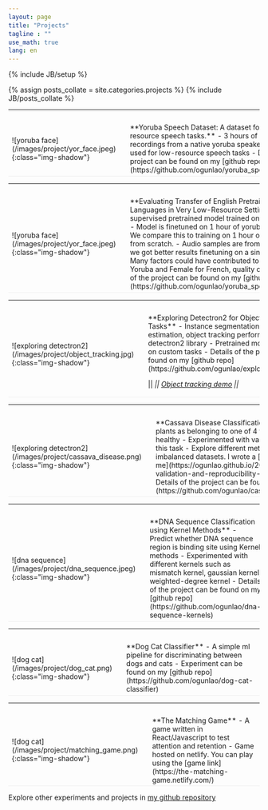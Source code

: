 ```yaml
---
layout: page
title: "Projects"
tagline : ""
use_math: true
lang: en
---
```

{% include JB/setup %}

{% assign posts_collate = site.categories.projects %}
{% include JB/posts_collate %}


<link rel="stylesheet" href="/glyphicons/css/glyphicons.css" />

<table style="width:100%">
<col width="20%">
<col width="10">
<col >

<tr height="25"/>
<tr style="border-bottom:1pt solid #eee" >
<td markdown="1">
![yoruba face](/images/project/yor_face.jpeg){:class="img-shadow"}
</td>
<td></td>
<td markdown="1">
**Yoruba Speech Dataset: A dataset for low-resource speech tasks.**
- 3 hours of audio recordings from a native yoruba speaker.
- Can be used for low-resource speech tasks
- Details of the project can be found on my [github repo](https://github.com/ogunlao/yoruba_speech_project)

</td>
</tr>

</table>

<table style="width:100%">
<col width="20%">
<col width="10">
<col >


<tr height="25"/>
<tr style="border-bottom:1pt solid #eee" >
<td markdown="1">
![yoruba face](/images/project/yor_face.jpeg){:class="img-shadow"}
</td>
<td></td>
<td markdown="1">
**Evaluating Transfer of English Pretrained Model to Yoruba and French Languages in Very Low-Resource Settings**
- We use a self-supervised pretrained model trained on large amount of English speech
- Model is finetuned on 1 hour of yoruba and french audio with labels
- We compare this to training on 1 hour of audio in the target language from scratch.
- Audio samples are from only 1 speaker
- Surprisingly, we got better results finetuning on a single speaker for Yoruba language. Many factors could have contributed to this including gender (Male for Yoruba and Female for French, quality of audio recording etc)
- Details of the project can be found on my [github repo](https://github.com/ogunlao/yoruba_speech_project/tree/master/project)

</td> 
</tr>
</table>

<table style="width:100%">
<col width="20%">
<col width="10">
<col >


<tr height="25"/>
<tr style="border-bottom:1pt solid #eee" >
<td markdown="1">
![exploring detectron2](/images/project/object_tracking.jpg){:class="img-shadow"}
</td>
<td></td>
<td markdown="1">
**Exploring Detectron2 for Object Detection Tasks**
- Instance segmentation, pose estimation, object tracking performed using the detectron2 library
- Pretrained models finetuned on custom tasks
- Details of the project can be found on my [github repo](https://github.com/ogunlao/exploring_detectron2)

|| <em class="icon-film"/> || [Object tracking demo](https://github.com/ogunlao/exploring_detectron2/blob/master/ObjectTracking/tracked_vid.avi) ||

</td> 
</tr>
</table>

<table style="width:100%">
<col width="20%">
<col width="10">
<col >

<tr height="25"/>
<tr style="border-bottom:1pt solid #eee" >
<td markdown="1">
![exploring detectron2](/images/project/cassava_disease.png){:class="img-shadow"}
</td>
<td></td>
<td markdown="1">
**Cassava Disease Classification**
- Classify cassava plants as belonging to one of 4 various disease classes or healthy
- Experimented with various CNN architectures for this task
- Explore different methods of dealing with imbalanced datasets. I wrote a [blog post of what worked for me](https://ogunlao.github.io/2020/05/08/cross-validation-and-reproducibility-in-neural-networks.html)
- Details of the project can be found on my [github repo](https://github.com/ogunlao/cassava_disease_classification)

</td> 
</tr>
</table>


<table style="width:100%">
<col width="20%">
<col width="10">
<col >

<tr height="25"/>
<tr style="border-bottom:1pt solid #eee" >
<td markdown="1">
![dna sequence](/images/project/dna_sequence.jpeg){:class="img-shadow"}
</td>
<td></td>
<td markdown="1">
**DNA Sequence Classification using Kernel Methods**
- Predict whether DNA sequence region is binding site using Kernel methods
- Experimented with different kernels such as mismatch kernel, gaussian kernel, weighted-degree kernel
- Details of the project can be found on my [github repo](https://github.com/ogunlao/dna-sequence-kernels)

</td> 
</tr>
</table>

<table style="width:100%">
<col width="20%">
<col width="10">
<col >

<tr height="25"/>
<tr style="border-bottom:1pt solid #eee" >
<td markdown="1">
![dog cat](/images/project/dog_cat.png){:class="img-shadow"}
</td>
<td></td>
<td markdown="1">
**Dog Cat Classifier**
- A simple ml pipeline for discriminating between dogs and cats
- Experiment can be found on my [github repo](https://github.com/ogunlao/dog-cat-classifier)

</td> 
</tr>
</table>

<table style="width:100%">
<col width="20%">
<col width="10">
<col >

<tr height="25"/>
<tr style="border-bottom:1pt solid #eee" >
<td markdown="1">
![dog cat](/images/project/matching_game.png){:class="img-shadow"}
</td>
<td></td>
<td markdown="1">
**The Matching Game**
- A game written in React/Javascript to test attention and retention
- Game hosted on netlify. You can play using the [game link](https://the-matching-game.netlify.com/)

</td> 
</tr>
</table>

Explore other experiments and projects in [my github repository](https://github.com/ogunlao/)

<!-- <table style="width:100%">
<col width="20%">
<col width="10">
<col >


<tr height="25"/>
<tr style="border-bottom:1pt solid #eee" >
<td markdown="1">
![yoruba face](/images/project/yor_face.jpeg){:class="img-shadow"}
</td>
<td></td>
<td markdown="1">
**Comparing Yoruba and French Speech in Low-Resource Settings**
- CPC models is trained on 1 hour of yoruba and french audio with labels
- Pretrained CPC model from Facebook CPC_audio library is then finetuned on 1hr of data.
- Details of the project can be found on my [github repo](https://github.com/ogunlao/yoruba_speech_project/tree/master/project)

|| <em class="icon-film"/> || [video demo](https://youtu.be/XUTCowMHSQs) ||

</td> 
</tr>
</table> -->


<style type="text/css">
td {
    border: 0.5px;
    vertical-align: center;
    text-align: left;
}
</style>
